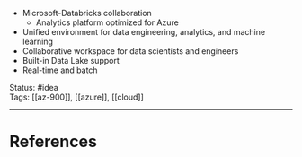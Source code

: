 - ﻿﻿Microsoft-Databricks collaboration
	- ﻿﻿Analytics platform optimized for Azure
- ﻿﻿Unified environment for data engineering, analytics, and machine learning
- ﻿﻿Collaborative workspace for data scientists and engineers
- ﻿﻿Built-in Data Lake support
- ﻿﻿Real-time and batch

Status: #idea  
Tags: [[az-900]], [[azure]], [[cloud]]  

---
# References